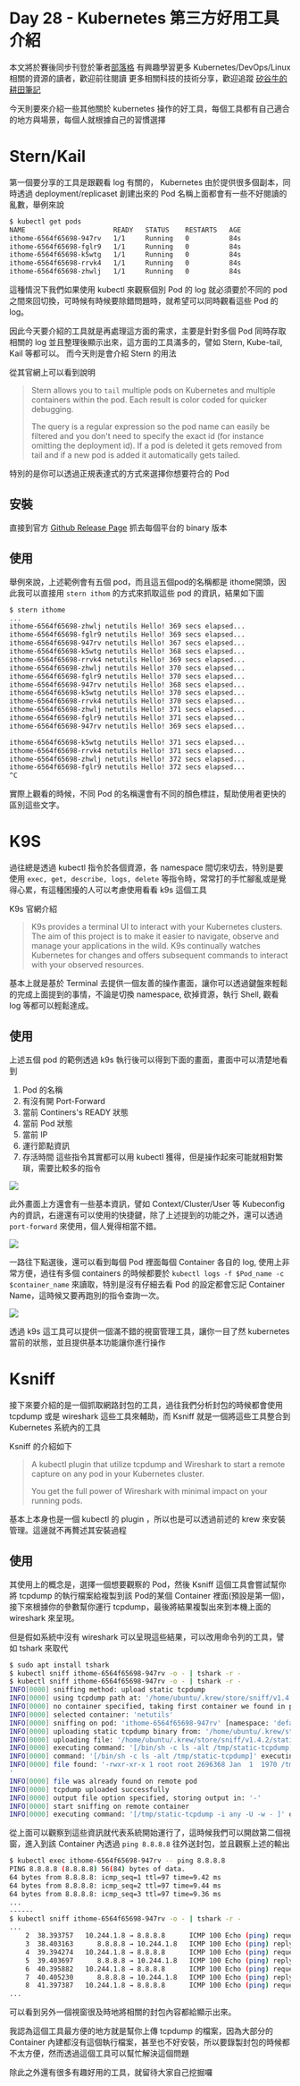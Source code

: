 Day  28 - Kubernetes 第三方好用工具介紹
===============================

本文將於賽後同步刊登於筆者[部落格](https://hwchiu.com/)
有興趣學習更多 Kubernetes/DevOps/Linux 相關的資源的讀者，歡迎前往閱讀
更多相關科技的技術分享，歡迎追蹤 [矽谷牛的耕田筆記](https://www.facebook.com/technologynoteniu)



今天則要來介紹一些其他關於 kubernetes 操作的好工具，每個工具都有自己適合的地方與場景，每個人就根據自己的習慣選擇



# Stern/Kail

第一個要分享的工具是跟觀看 log 有關的， Kubernetes 由於提供很多個副本，同時透過 deployment/replicaset 創建出來的 Pod 名稱上面都會有一些不好閱讀的亂數，舉例來說

```bash
$ kubectl get pods
NAME                      READY   STATUS    RESTARTS   AGE
ithome-6564f65698-947rv   1/1     Running   0          84s
ithome-6564f65698-fglr9   1/1     Running   0          84s
ithome-6564f65698-k5wtg   1/1     Running   0          84s
ithome-6564f65698-rrvk4   1/1     Running   0          84s
ithome-6564f65698-zhwlj   1/1     Running   0          84s
```

這種情況下我們如果使用 kubectl 來觀察個別 Pod 的 log 就必須要於不同的 pod 之間來回切換，可時候有時候要除錯問題時，就希望可以同時觀看這些 Pod 的 log。

因此今天要介紹的工具就是再處理這方面的需求，主要是針對多個 Pod 同時存取相關的 log 並且整理後顯示出來，這方面的工具滿多的，譬如 Stern, Kube-tail, Kail 等都可以。 而今天則是會介紹 Stern 的用法

從其官網上可以看到說明

> Stern allows you to `tail` multiple pods on Kubernetes and multiple containers within the pod. Each result is color coded for quicker debugging.
>
> The query is a regular expression so the pod name can easily be filtered and you don't need to specify the exact id (for instance omitting the deployment id). If a pod is deleted it gets removed from tail and if a new pod is added it automatically gets tailed.

特別的是你可以透過正規表達式的方式來選擇你想要符合的 Pod

## 安裝

直接到官方 [Github Release Page](https://github.com/wercker/stern/releases) 抓去每個平台的 binary 版本

## 使用

舉例來說，上述範例會有五個 pod，而且這五個pod的名稱都是 ithome開頭，因此我可以直接用 `stern ithom` 的方式來抓取這些 pod 的資訊，結果如下圖

```bash
$ stern ithome
...
ithome-6564f65698-zhwlj netutils Hello! 369 secs elapsed...
ithome-6564f65698-fglr9 netutils Hello! 369 secs elapsed...
ithome-6564f65698-947rv netutils Hello! 367 secs elapsed...
ithome-6564f65698-k5wtg netutils Hello! 368 secs elapsed...
ithome-6564f65698-rrvk4 netutils Hello! 369 secs elapsed...
ithome-6564f65698-zhwlj netutils Hello! 370 secs elapsed...
ithome-6564f65698-fglr9 netutils Hello! 370 secs elapsed...
ithome-6564f65698-947rv netutils Hello! 368 secs elapsed...
ithome-6564f65698-k5wtg netutils Hello! 370 secs elapsed...
ithome-6564f65698-rrvk4 netutils Hello! 370 secs elapsed...
ithome-6564f65698-zhwlj netutils Hello! 371 secs elapsed...
ithome-6564f65698-fglr9 netutils Hello! 371 secs elapsed...
ithome-6564f65698-947rv netutils Hello! 369 secs elapsed...

ithome-6564f65698-k5wtg netutils Hello! 371 secs elapsed...
ithome-6564f65698-rrvk4 netutils Hello! 371 secs elapsed...
ithome-6564f65698-zhwlj netutils Hello! 372 secs elapsed...
ithome-6564f65698-fglr9 netutils Hello! 372 secs elapsed...
^C
```

實際上觀看的時候，不同 Pod 的名稱還會有不同的顏色標註，幫助使用者更快的區別這些文字。



# K9S

過往總是透過 kubectl 指令於各個資源，各 namespace 間切來切去，特別是要使用 `exec, get, describe, logs, delete` 等指令時，常常打的手忙腳亂或是覺得心累，有這種困擾的人可以考慮使用看看 k9s 這個工具

K9s 官網介紹

> K9s provides a terminal UI to interact with your Kubernetes clusters. The aim of this project is to make it easier to navigate, observe and manage your applications in the wild. K9s continually watches Kubernetes for changes and offers subsequent commands to interact with your observed resources.

基本上就是基於 Terminal 去提供一個友善的操作畫面，讓你可以透過鍵盤來輕鬆的完成上面提到的事情，不論是切換 namespace, 砍掉資源，執行 Shell, 觀看 log 等都可以輕鬆達成。

## 使用

上述五個 pod 的範例透過 k9s 執行後可以得到下面的畫面，畫面中可以清楚地看到

1. Pod 的名稱
2. 有沒有開 Port-Forward
3. 當前 Continers's READY 狀態
4. 當前 Pod 狀態
5. 當前 IP
6. 運行節點資訊
7. 存活時間
   這些指令其實都可以用 kubectl 獲得，但是操作起來可能就相對繁瑣，需要比較多的指令

![](https://i.imgur.com/eOMBFcw.png)



此外畫面上方還會有一些基本資訊，譬如 Context/Cluster/User 等 Kubeconfig 內的資訊，右邊還有可以使用的快捷鍵，除了上述提到的功能之外，還可以透過 `port-forward` 來使用，個人覺得相當不錯。

![](https://i.imgur.com/yNScI5K.png)



一路往下點選後，還可以看到每個 Pod 裡面每個 Container 各自的 log, 使用上非常方便，過往有多個 containers 的時候都要於 `kubectl logs -f $Pod_name -c $container_name` 來讀取，特別是沒有仔細去看 Pod 的設定都會忘記 Container Name，這時候又要再跑別的指令查詢一次。

![](https://i.imgur.com/GetTetQ.png)



透過 k9s 這工具可以提供一個滿不錯的視窗管理工具，讓你一目了然 kubernetes 當前的狀態，並且提供基本功能讓你進行操作



# Ksniff

接下來要介紹的是一個抓取網路封包的工具，過往我們分析封包的時候都會使用 tcpdump 或是 wireshark 這些工具來輔助，而 Ksniff 就是一個將這些工具整合到 Kubernetes 系統內的工具

Ksniff 的介紹如下

> A kubectl plugin that utilize tcpdump and Wireshark to start a remote capture on any pod in your Kubernetes cluster.
>
> You get the full power of Wireshark with minimal impact on your running pods.

基本上本身也是一個 kubectl 的 plugin ，所以也是可以透過前述的 krew 來安裝管理。這邊就不再贅述其安裝過程



## 使用

其使用上的概念是，選擇一個想要觀察的 Pod，然後 Ksniff 這個工具會嘗試幫你將 tcpdump 的執行檔案給複製到該 Pod的某個 Container 裡面(預設是第一個)，接下來根據你的參數幫你運行 tcpdump，最後將結果複製出來到本機上面的 wireshark 來呈現。

但是假如系統中沒有 wireshark 可以呈現這些結果，可以改用命令列的工具，譬如 tshark 來取代

```bash
$ sudo apt install tshark
$ kubectl sniff ithome-6564f65698-947rv -o - | tshark -r -
$ kubectl sniff ithome-6564f65698-947rv -o - | tshark -r -
INFO[0000] sniffing method: upload static tcpdump
INFO[0000] using tcpdump path at: '/home/ubuntu/.krew/store/sniff/v1.4.2/static-tcpdump'
INFO[0000] no container specified, taking first container we found in pod.
INFO[0000] selected container: 'netutils'
INFO[0000] sniffing on pod: 'ithome-6564f65698-947rv' [namespace: 'default', container: 'netutils', filter: '', interface: 'any']
INFO[0000] uploading static tcpdump binary from: '/home/ubuntu/.krew/store/sniff/v1.4.2/static-tcpdump' to: '/tmp/static-tcpdump'
INFO[0000] uploading file: '/home/ubuntu/.krew/store/sniff/v1.4.2/static-tcpdump' to '/tmp/static-tcpdump' on container: 'netutils'
INFO[0000] executing command: '[/bin/sh -c ls -alt /tmp/static-tcpdump]' on container: 'netutils', pod: 'ithome-6564f65698-947rv', namespace: 'default'
INFO[0000] command: '[/bin/sh -c ls -alt /tmp/static-tcpdump]' executing successfully exitCode: '0', stdErr :''
INFO[0000] file found: '-rwxr-xr-x 1 root root 2696368 Jan  1  1970 /tmp/static-tcpdump
'
INFO[0000] file was already found on remote pod
INFO[0000] tcpdump uploaded successfully
INFO[0000] output file option specified, storing output in: '-'
INFO[0000] start sniffing on remote container
INFO[0000] executing command: '[/tmp/static-tcpdump -i any -U -w - ]' on container: 'netutils', pod: 'ithome-6564f65698-947rv', namespace: 'default'

```

從上面可以觀察到這些資訊就代表系統開始運行了，這時候我們可以開啟第二個視窗，進入到該 Container 內透過 `ping 8.8.8.8` 往外送封包，並且觀察上述的輸出

```bash
$ kubectl exec ithome-6564f65698-947rv -- ping 8.8.8.8
PING 8.8.8.8 (8.8.8.8) 56(84) bytes of data.
64 bytes from 8.8.8.8: icmp_seq=1 ttl=97 time=9.42 ms
64 bytes from 8.8.8.8: icmp_seq=2 ttl=97 time=9.44 ms
64 bytes from 8.8.8.8: icmp_seq=3 ttl=97 time=9.36 ms
...
------
$ kubectl sniff ithome-6564f65698-947rv -o - | tshark -r -
...
    2  38.393757   10.244.1.8 → 8.8.8.8      ICMP 100 Echo (ping) request  id=0x04f5, seq=1/256, ttl=64
    3  38.403163      8.8.8.8 → 10.244.1.8   ICMP 100 Echo (ping) reply    id=0x04f5, seq=1/256, ttl=97 (request in 2)
    4  39.394274   10.244.1.8 → 8.8.8.8      ICMP 100 Echo (ping) request  id=0x04f5, seq=2/512, ttl=64
    5  39.403697      8.8.8.8 → 10.244.1.8   ICMP 100 Echo (ping) reply    id=0x04f5, seq=2/512, ttl=97 (request in 4)
    6  40.395882   10.244.1.8 → 8.8.8.8      ICMP 100 Echo (ping) request  id=0x04f5, seq=3/768, ttl=64
    7  40.405230      8.8.8.8 → 10.244.1.8   ICMP 100 Echo (ping) reply    id=0x04f5, seq=3/768, ttl=97 (request in 6)
    8  41.397387   10.244.1.8 → 8.8.8.8      ICMP 100 Echo (ping) request  id=0x04f5, seq=4/1024, ttl=64
...
```

可以看到另外一個視窗很及時地將相關的封包內容都給顯示出來。

我認為這個工具最方便的地方就是幫你上傳 tcpdump 的檔案，因為大部分的 Container 內建都沒有這個執行檔案，甚至也不好安裝，所以要錄製封包的時候都不太方便，然而透過這個工具可以幫忙解決這個問題

除此之外還有很多有趣好用的工具，就留待大家自己挖掘囉